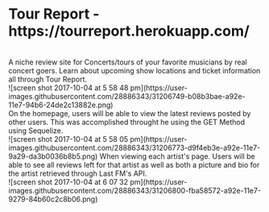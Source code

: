 <h1>Tour Report - https://tourreport.herokuapp.com/</h1><br>
A niche review site for Concerts/tours of your favorite musicians by real concert goers. Learn about upcoming show locations and ticket information all through Tour Report.<br>
![screen shot 2017-10-04 at 5 58 48 pm](https://user-images.githubusercontent.com/28886343/31206749-b08b3bae-a92e-11e7-94b6-24de2c13882e.png)<br>
On the homepage, users will be able to view the latest reviews posted by other users. This was accomplished throught he using the GET Method using Sequelize. <br>
![screen shot 2017-10-04 at 5 58 05 pm](https://user-images.githubusercontent.com/28886343/31206773-d9f4eb3e-a92e-11e7-9a29-da3b0036b8b5.png)
When viewing each artist's page. Users will be able to see all reviews left for that artist as well as both a picture and bio for the artist retrieved through Last FM's API. <br>
![screen shot 2017-10-04 at 6 07 32 pm](https://user-images.githubusercontent.com/28886343/31206800-fba58572-a92e-11e7-9279-84b60c2c8b06.png)

